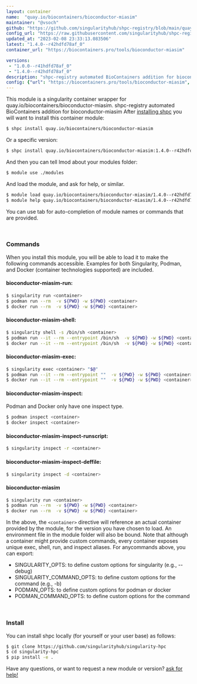 ```yaml
---
layout: container
name:  "quay.io/biocontainers/bioconductor-miasim"
maintainer: "@vsoch"
github: "https://github.com/singularityhub/shpc-registry/blob/main/quay.io/biocontainers/bioconductor-miasim/container.yaml"
config_url: "https://raw.githubusercontent.com/singularityhub/shpc-registry/main/quay.io/biocontainers/bioconductor-miasim/container.yaml"
updated_at: "2023-02-08 23:33:13.083506"
latest: "1.4.0--r42hdfd78af_0"
container_url: "https://biocontainers.pro/tools/bioconductor-miasim"

versions:
 - "1.0.0--r41hdfd78af_0"
 - "1.4.0--r42hdfd78af_0"
description: "shpc-registry automated BioContainers addition for bioconductor-miasim"
config: {"url": "https://biocontainers.pro/tools/bioconductor-miasim", "maintainer": "@vsoch", "description": "shpc-registry automated BioContainers addition for bioconductor-miasim", "latest": {"1.4.0--r42hdfd78af_0": "sha256:7f29aed5ddf6b438ffb436485e46cc28bcf59c159da7536defa87f1445da8289"}, "tags": {"1.0.0--r41hdfd78af_0": "sha256:81851e2e601e89d43957d634afb11774eb000940c19099e91d9a8bb6908004d3", "1.4.0--r42hdfd78af_0": "sha256:7f29aed5ddf6b438ffb436485e46cc28bcf59c159da7536defa87f1445da8289"}, "docker": "quay.io/biocontainers/bioconductor-miasim"}
---
```


This module is a singularity container wrapper for quay.io/biocontainers/bioconductor-miasim.
shpc-registry automated BioContainers addition for bioconductor-miasim
After [installing shpc](#install) you will want to install this container module:


```bash
$ shpc install quay.io/biocontainers/bioconductor-miasim
```

Or a specific version:

```bash
$ shpc install quay.io/biocontainers/bioconductor-miasim:1.4.0--r42hdfd78af_0
```

And then you can tell lmod about your modules folder:

```bash
$ module use ./modules
```

And load the module, and ask for help, or similar.

```bash
$ module load quay.io/biocontainers/bioconductor-miasim/1.4.0--r42hdfd78af_0
$ module help quay.io/biocontainers/bioconductor-miasim/1.4.0--r42hdfd78af_0
```

You can use tab for auto-completion of module names or commands that are provided.

<br>

### Commands

When you install this module, you will be able to load it to make the following commands accessible.
Examples for both Singularity, Podman, and Docker (container technologies supported) are included.

#### bioconductor-miasim-run:

```bash
$ singularity run <container>
$ podman run --rm  -v ${PWD} -w ${PWD} <container>
$ docker run --rm  -v ${PWD} -w ${PWD} <container>
```

#### bioconductor-miasim-shell:

```bash
$ singularity shell -s /bin/sh <container>
$ podman run --it --rm --entrypoint /bin/sh  -v ${PWD} -w ${PWD} <container>
$ docker run --it --rm --entrypoint /bin/sh  -v ${PWD} -w ${PWD} <container>
```

#### bioconductor-miasim-exec:

```bash
$ singularity exec <container> "$@"
$ podman run --it --rm --entrypoint ""  -v ${PWD} -w ${PWD} <container> "$@"
$ docker run --it --rm --entrypoint ""  -v ${PWD} -w ${PWD} <container> "$@"
```

#### bioconductor-miasim-inspect:

Podman and Docker only have one inspect type.

```bash
$ podman inspect <container>
$ docker inspect <container>
```

#### bioconductor-miasim-inspect-runscript:

```bash
$ singularity inspect -r <container>
```

#### bioconductor-miasim-inspect-deffile:

```bash
$ singularity inspect -d <container>
```



#### bioconductor-miasim

```bash
$ singularity run <container>
$ podman run --rm  -v ${PWD} -w ${PWD} <container>
$ docker run --rm  -v ${PWD} -w ${PWD} <container>
```


In the above, the `<container>` directive will reference an actual container provided
by the module, for the version you have chosen to load. An environment file in the
module folder will also be bound. Note that although a container
might provide custom commands, every container exposes unique exec, shell, run, and
inspect aliases. For anycommands above, you can export:

 - SINGULARITY_OPTS: to define custom options for singularity (e.g., --debug)
 - SINGULARITY_COMMAND_OPTS: to define custom options for the command (e.g., -b)
 - PODMAN_OPTS: to define custom options for podman or docker
 - PODMAN_COMMAND_OPTS: to define custom options for the command

<br>

### Install

You can install shpc locally (for yourself or your user base) as follows:

```bash
$ git clone https://github.com/singularityhub/singularity-hpc
$ cd singularity-hpc
$ pip install -e .
```

Have any questions, or want to request a new module or version? [ask for help!](https://github.com/singularityhub/singularity-hpc/issues)